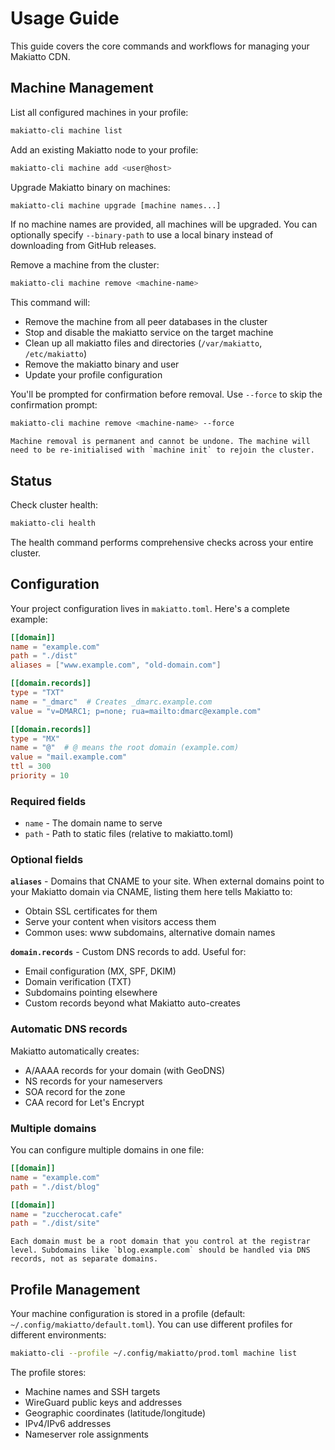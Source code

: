 # Usage Guide

This guide covers the core commands and workflows for managing your Makiatto CDN.

## Machine Management

List all configured machines in your profile:

```bash
makiatto-cli machine list
```

Add an existing Makiatto node to your profile:

```bash
makiatto-cli machine add <user@host>
```

Upgrade Makiatto binary on machines:

```bash
makiatto-cli machine upgrade [machine names...]
```

If no machine names are provided, all machines will be upgraded. You can optionally specify `--binary-path` to use a local binary instead of downloading from GitHub releases.

Remove a machine from the cluster:

```bash
makiatto-cli machine remove <machine-name>
```

This command will:
- Remove the machine from all peer databases in the cluster
- Stop and disable the makiatto service on the target machine
- Clean up all makiatto files and directories (`/var/makiatto`, `/etc/makiatto`)
- Remove the makiatto binary and user
- Update your profile configuration

You'll be prompted for confirmation before removal. Use `--force` to skip the confirmation prompt:

```bash
makiatto-cli machine remove <machine-name> --force
```

```admonish warning
Machine removal is permanent and cannot be undone. The machine will need to be re-initialised with `machine init` to rejoin the cluster.
```

## Status

Check cluster health:

```bash
makiatto-cli health
```

The health command performs comprehensive checks across your entire cluster.

## Configuration

Your project configuration lives in `makiatto.toml`. Here's a complete example:

```toml
[[domain]]
name = "example.com"
path = "./dist"
aliases = ["www.example.com", "old-domain.com"]

[[domain.records]]
type = "TXT"
name = "_dmarc"  # Creates _dmarc.example.com
value = "v=DMARC1; p=none; rua=mailto:dmarc@example.com"

[[domain.records]]
type = "MX"
name = "@"  # @ means the root domain (example.com)
value = "mail.example.com"
ttl = 300
priority = 10
```

### Required fields

- `name` - The domain name to serve
- `path` - Path to static files (relative to makiatto.toml)

### Optional fields

**`aliases`** - Domains that CNAME to your site. When external domains point to your Makiatto domain via CNAME, listing them here tells Makiatto to:
- Obtain SSL certificates for them
- Serve your content when visitors access them
- Common uses: www subdomains, alternative domain names

**`domain.records`** - Custom DNS records to add. Useful for:
- Email configuration (MX, SPF, DKIM)
- Domain verification (TXT)
- Subdomains pointing elsewhere
- Custom records beyond what Makiatto auto-creates

### Automatic DNS records

Makiatto automatically creates:
- A/AAAA records for your domain (with GeoDNS)
- NS records for your nameservers
- SOA record for the zone
- CAA record for Let's Encrypt

### Multiple domains

You can configure multiple domains in one file:

```toml
[[domain]]
name = "example.com"
path = "./dist/blog"

[[domain]]
name = "zuccherocat.cafe"
path = "./dist/site"
```

```admonish note
Each domain must be a root domain that you control at the registrar level. Subdomains like `blog.example.com` should be handled via DNS records, not as separate domains.
```

## Profile Management

Your machine configuration is stored in a profile (default: `~/.config/makiatto/default.toml`). You can use different profiles for different environments:

```bash
makiatto-cli --profile ~/.config/makiatto/prod.toml machine list
```

The profile stores:
- Machine names and SSH targets
- WireGuard public keys and addresses
- Geographic coordinates (latitude/longitude)
- IPv4/IPv6 addresses
- Nameserver role assignments
